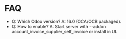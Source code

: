 # FAQ

- Q: Which Odoo version? A: 16.0 (OCA/OCB packaged).
- Q: How to enable? A: Start server with --addon account_invoice_supplier_self_invoice or install in UI.
